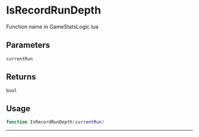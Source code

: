 # IsRecordRunDepth
Function name in GameStatsLogic.lua
## Parameters
`currentRun`
## Returns
`bool`
## Usage
```lua
function IsRecordRunDepth(currentRun)
```
---
